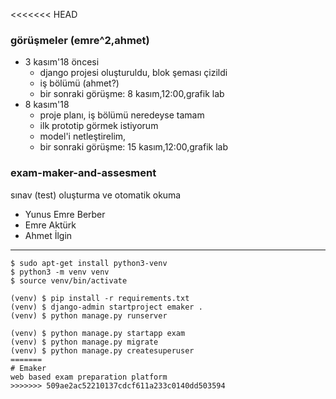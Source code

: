 <<<<<<< HEAD
### görüşmeler (emre^2,ahmet)
* 3 kasım'18 öncesi
  * django projesi oluşturuldu, blok şeması çizildi 
  * iş bölümü (ahmet?)
  * bir sonraki görüşme: 8 kasım,12:00,grafik lab
* 8 kasım'18
  * proje planı, iş bölümü neredeyse tamam
  * ilk prototip görmek istiyorum
  * model'i netleştirelim,
  * bir sonraki görüşme: 15 kasım,12:00,grafik lab

### exam-maker-and-assesment

sınav (test) oluşturma ve otomatik okuma

- Yunus Emre Berber
- Emre Aktürk
- Ahmet İlgin

------------
```
$ sudo apt-get install python3-venv
$ python3 -m venv venv
$ source venv/bin/activate
```

```
(venv) $ pip install -r requirements.txt
(venv) $ django-admin startproject emaker .
(venv) $ python manage.py runserver
```

```
(venv) $ python manage.py startapp exam
(venv) $ python manage.py migrate
(venv) $ python manage.py createsuperuser
=======
# Emaker
web based exam preparation platform 
>>>>>>> 509ae2ac52210137cdcf611a233c0140dd503594

